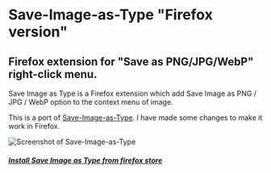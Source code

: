 # Save-Image-as-Type "Firefox version"

## Firefox extension for "Save as PNG/JPG/WebP" right-click menu.

Save Image as Type is a Firefox extension which add Save Image as PNG / JPG / WebP option to the context menu of image.

This is a port of [Save-Image-as-Type](https://github.com/image4tools/Save-Image-as-Type). I have made some changes to make it work in Firefox.


![Screenshot of Save-Image-as-Type](siat-screenshot.png)


##### [Install Save Image as Type from firefox store](https://addons.mozilla.org/firefox/addon/siat/)



